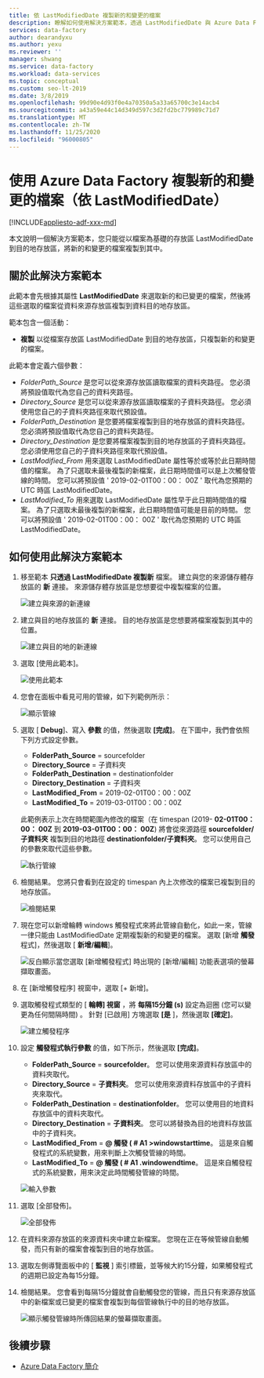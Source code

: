 ```yaml
---
title: 依 LastModifiedDate 複製新的和變更的檔案
description: 瞭解如何使用解決方案範本，透過 LastModifiedDate 與 Azure Data Factory 來複製新的和變更的檔案。
services: data-factory
author: dearandyxu
ms.author: yexu
ms.reviewer: ''
manager: shwang
ms.service: data-factory
ms.workload: data-services
ms.topic: conceptual
ms.custom: seo-lt-2019
ms.date: 3/8/2019
ms.openlocfilehash: 99d90e4d93f0e4a70350a5a33a65700c3e14acb4
ms.sourcegitcommit: a43a59e44c14d349d597c3d2fd2bc779989c71d7
ms.translationtype: MT
ms.contentlocale: zh-TW
ms.lasthandoff: 11/25/2020
ms.locfileid: "96000805"
---
```

# <a name="copy-new-and-changed-files-by-lastmodifieddate-with-azure-data-factory"></a>使用 Azure Data Factory 複製新的和變更的檔案（依 LastModifiedDate）

[!INCLUDE[appliesto-adf-xxx-md](includes/appliesto-adf-xxx-md.md)]

本文說明一個解決方案範本，您只能從以檔案為基礎的存放區 LastModifiedDate 到目的地存放區，將新的和變更的檔案複製到其中。 

## <a name="about-this-solution-template"></a>關於此解決方案範本

此範本會先根據其屬性 **LastModifiedDate** 來選取新的和已變更的檔案，然後將這些選取的檔案從資料來源存放區複製到資料目的地存放區。

範本包含一個活動：
- **複製** 以從檔案存放區 LastModifiedDate 到目的地存放區，只複製新的和變更的檔案。

此範本會定義六個參數：
-  *FolderPath_Source* 是您可以從來源存放區讀取檔案的資料夾路徑。 您必須將預設值取代為您自己的資料夾路徑。
-  *Directory_Source* 是您可以從來源存放區讀取檔案的子資料夾路徑。 您必須使用您自己的子資料夾路徑來取代預設值。
-  *FolderPath_Destination* 是您要將檔案複製到目的地存放區的資料夾路徑。 您必須將預設值取代為您自己的資料夾路徑。
-  *Directory_Destination* 是您要將檔案複製到目的地存放區的子資料夾路徑。 您必須使用您自己的子資料夾路徑來取代預設值。
-  *LastModified_From* 用來選取 LastModifiedDate 屬性等於或等於此日期時間值的檔案。  為了只選取未最後複製的新檔案，此日期時間值可以是上次觸發管線的時間。 您可以將預設值 ' 2019-02-01T00：00： 00Z ' 取代為您預期的 UTC 時區 LastModifiedDate。 
-  *LastModified_To* 用來選取 LastModifiedDate 屬性早于此日期時間值的檔案。 為了只選取未最後複製的新檔案，此日期時間值可能是目前的時間。  您可以將預設值 ' 2019-02-01T00：00： 00Z ' 取代為您預期的 UTC 時區 LastModifiedDate。 

## <a name="how-to-use-this-solution-template"></a>如何使用此解決方案範本

1. 移至範本 **只透過 LastModifiedDate 複製新** 檔案。 建立與您的來源儲存體存放區的 **新** 連接。 來源儲存體存放區是您想要從中複製檔案的位置。

    ![建立與來源的新連線](media/solution-template-copy-new-files-lastmodifieddate/copy-new-files-lastmodifieddate1.png)
    
2. 建立與目的地存放區的 **新** 連接。 目的地存放區是您想要將檔案複製到其中的位置。 

    ![建立與目的地的新連線](media/solution-template-copy-new-files-lastmodifieddate/copy-new-files-lastmodifieddate3.png)

3. 選取 [使用此範本]。

    ![使用此範本](media/solution-template-copy-new-files-lastmodifieddate/copy-new-files-lastmodifieddate4.png)
    
4. 您會在面板中看見可用的管線，如下列範例所示：

    ![顯示管線](media/solution-template-copy-new-files-lastmodifieddate/copy-new-files-lastmodifieddate5.png)

5. 選取 [ **Debug**]、寫入 **參數** 的值，然後選取 **[完成]**。  在下圖中，我們會依照下列方式設定參數。
   - **FolderPath_Source** = sourcefolder
   - **Directory_Source** = 子資料夾
   - **FolderPath_Destination** = destinationfolder
   - **Directory_Destination** = 子資料夾
   - **LastModified_From** = 2019-02-01T00：00：00Z
   - **LastModified_To** = 2019-03-01T00：00：00Z
    
    此範例表示上次在時間範圍內修改的檔案（在 timespan (2019- **02-01T00：00： 00Z** 到 **2019-03-01T00：00： 00Z**) 將會從來源路徑 **sourcefolder/子資料夾** 複製到目的地路徑 **destinationfolder/子資料夾**。  您可以使用自己的參數來取代這些參數。

    ![執行管線](media/solution-template-copy-new-files-lastmodifieddate/copy-new-files-lastmodifieddate6.png)

6. 檢閱結果。 您將只會看到在設定的 timespan 內上次修改的檔案已複製到目的地存放區。

    ![檢閱結果](media/solution-template-copy-new-files-lastmodifieddate/copy-new-files-lastmodifieddate7.png)
    
7. 現在您可以新增輪轉 windows 觸發程式來將此管線自動化，如此一來，管線一律只能由 LastModifiedDate 定期複製新的和變更的檔案。  選取 [新增 **觸發** 程式]，然後選取 [ **新增/編輯**]。

    ![反白顯示當您選取 [新增觸發程式] 時出現的 [新增/編輯] 功能表選項的螢幕擷取畫面。](media/solution-template-copy-new-files-lastmodifieddate/copy-new-files-lastmodifieddate8.png)
    
8. 在 [新增觸發程序] 視窗中，選取 [+ 新增]。

9. 選取觸發程式類型的 [ **輪轉] 視窗** ，將 **每隔15分鐘 (s)** 設定為迴圈 (您可以變更為任何間隔時間) 。 針對 [已啟用] 方塊選取 **[是** ]，然後選取 **[確定]**。

    ![建立觸發程序](media/solution-template-copy-new-files-lastmodifieddate/copy-new-files-lastmodifieddate10.png)    
    
10. 設定 **觸發程式執行參數** 的值，如下所示，然後選取 **[完成]**。
    - **FolderPath_Source**  = **sourcefolder**。  您可以使用來源資料存放區中的資料夾取代。
    - **Directory_Source**  = **子資料夾**。  您可以使用來源資料存放區中的子資料夾來取代。
    - **FolderPath_Destination**  = **destinationfolder**。  您可以使用目的地資料存放區中的資料夾取代。
    - **Directory_Destination**  = **子資料夾**。  您可以將替換為目的地資料存放區中的子資料夾。
    - **LastModified_From**  =  **\@ 觸發 ( # A1 >windowstarttime**。  這是來自觸發程式的系統變數，用來判斷上次觸發管線的時間。
    - **LastModified_To**  = **\@ 觸發 ( # A1 .windowendtime**。  這是來自觸發程式的系統變數，用來決定此時間觸發管線的時間。
    
    ![輸入參數](media/solution-template-copy-new-files-lastmodifieddate/copy-new-files-lastmodifieddate11.png)
    
11. 選取 [全部發佈]。
    
    ![全部發佈](media/solution-template-copy-new-files-lastmodifieddate/copy-new-files-lastmodifieddate12.png)

12. 在資料來源存放區的來源資料夾中建立新檔案。  您現在正在等候管線自動觸發，而只有新的檔案會複製到目的地存放區。

13. 選取左側導覽面板中的 [ **監視** ] 索引標籤，並等候大約15分鐘，如果觸發程式的週期已設定為每15分鐘。 

14. 檢閱結果。 您會看到每隔15分鐘就會自動觸發您的管線，而且只有來源存放區中的新檔案或已變更的檔案會複製到每個管線執行中的目的地存放區。

    ![顯示觸發管線時所傳回結果的螢幕擷取畫面。](media/solution-template-copy-new-files-lastmodifieddate/copy-new-files-lastmodifieddate15.png)
    
## <a name="next-steps"></a>後續步驟

- [Azure Data Factory 簡介](introduction.md)
